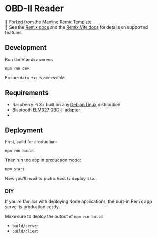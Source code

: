 # OBD-II Reader 

🍴 Forked from the [Mantine Remix Template](https://github.com/mantinedev/remix-template)\
📖 See the [Remix docs](https://remix.run/docs) and the [Remix Vite docs](https://remix.run/docs/en/main/future/vite) for details on supported features.

## Development

Run the Vite dev server:

```shellscript
npm run dev
```
Ensure `data.txt` is accessible 
## Requirements
* Raspberry Pi 3+ built on any [Debian Linux](https://www.debian.org/) distribution
* Bluetooth ELM327 OBD-ii adapter
* 

## Deployment

First, build for production:

```sh
npm run build
```

Then run the app in production mode:

```sh
npm start
```

Now you'll need to pick a host to deploy it to.

### DIY

If you're familiar with deploying Node applications, the built-in Remix app server is production-ready.

Make sure to deploy the output of `npm run build`

- `build/server`
- `build/client`
